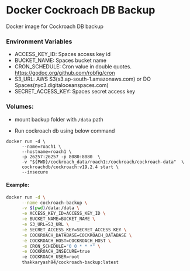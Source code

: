 # Docker Cockroach DB Backup
Docker image for Cockroach DB backup

### Environment Variables

- ACCESS_KEY_ID: Spaces access key id
- BUCKET_NAME: Spaces bucket name
- CRON_SCHEDULE: Cron value in double quotes. https://godoc.org/github.com/robfig/cron
- S3_URL: AWS S3(s3.ap-south-1.amazonaws.com) or DO Spaces(nyc3.digitaloceanspaces.com)
- SECRET_ACCESS_KEY: Spaces secret access key


### Volumes:

- mount backup folder with `/data` path

- Run cockroach db using below command

```
docker run -d \
      --name=roach1 \
      --hostname=roach1 \
      -p 26257:26257 -p 8080:8080  \
      -v "${PWD}/cockroach_data/roach1:/cockroach/cockroach-data"  \
      cockroachdb/cockroach:v19.2.4 start \
      --insecure
```

#### Example:

```sh
docker run -d \
      --name cockroach-backup \
      -v $(pwd)/data:/data \
      -e ACCESS_KEY_ID=ACCESS_KEY_ID \
      -e BUCKET_NAME=BUCKET_NAME \
      -e S3_URL=S3_URL \
      -e SECRET_ACCESS_KEY=SECRET_ACCESS_KEY \
      -e COCKROACH_DATABASE=COCKROACH_DATABASE \
      -e COCKROACH_HOST=COCKROACH_HOST \
      -e CRON_SCHEDULE="0 0 * * *" \
      -e COCKROACH_INSECURE=true
      -e COCKROACH_USER=root
      thakkaryash94/cockroach-backup:latest
```
